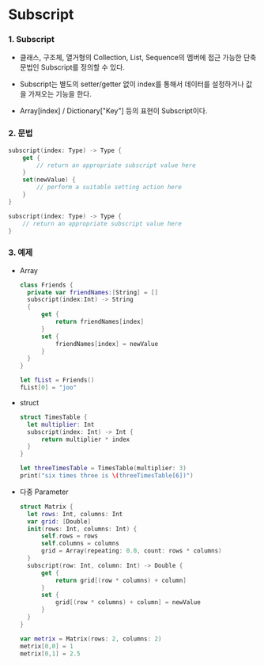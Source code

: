 # Subscript

### 1. Subscript

- 클래스, 구조체, 열거형의 Collection, List, Sequence의 멤버에 접근 가능한 단축문법인 Subscript를 정의할 수 있다.

- Subscript는 별도의 setter/getter 없이 index를 통해서 데이터를 설정하거나 값을 가져오는 기능을 한다.

- Array[index] / Dictionary["Key"] 등의 표현이 Subscript이다.

  

### 2. 문법

```swift
subscript(index: Type) -> Type {
	get {
		// return an appropriate subscript value here
	}
	set(newValue) {
		// perform a suitable setting action here
	}
}

subscript(index: Type) -> Type {
	// return an appropriate subscript value here
}
```



### 3. 예제

- Array

  ```swift
  class Friends {
  	private var friendNames:[String] = []
  	subscript(index:Int) -> String
  	{
  		get {
  			return friendNames[index]
  		}
  		set {
  			friendNames[index] = newValue
  		}
  	}
  }
  
  let fList = Friends()
  fList[0] = "joo"
  ```



- struct

  ```swift
  struct TimesTable {
  	let multiplier: Int
  	subscript(index: Int) -> Int {
  		return multiplier * index
  	}
  }
  
  let threeTimesTable = TimesTable(multiplier: 3)
  print("six times three is \(threeTimesTable[6])")
  ```



- 다중 Parameter

  ```swift
  struct Matrix {
  	let rows: Int, columns: Int
  	var grid: [Double]
  	init(rows: Int, columns: Int) {
  		self.rows = rows
  		self.columns = columns
  		grid = Array(repeating: 0.0, count: rows * columns)
  	}
  	subscript(row: Int, column: Int) -> Double {
  		get {
  			return grid[(row * columns) + column]
  		}
  		set {
  			grid[(row * columns) + column] = newValue
  		}
  	}
  }
  
  var metrix = Matrix(rows: 2, columns: 2)
  metrix[0,0] = 1
  metrix[0,1] = 2.5
  ```

  